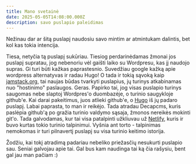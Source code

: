 ```yaml
---
title: Mano svetainė
date: 2025-05-05T14:08:00.000Z
description: savo puslapio paleidimas
---
```

Nežinau dar ar šitą puslapį naudosiu savo mintim ar atmintukam dalintis, bet kol kas tokia intencija. 

Tiesa, netyčia tą puslapį sukūriau. Tiesiog perdarinėdamas žmonai jos puslapį supratau, jog nebenoriu vėl gaišti laiko su Wordpresu, kas jį naudojo supras. Gi turi būti kažkas paprastesnio. Suvedžiau google kažką apie wordpress alternatyvas ir radau Hugo! O tada ir tokią sąvoką kaip [jamstack.org](https://jamstack.org), tai naujas būdas tvarkyti puslapius, jų turinys atkabinamas nuo "hostinimo" paslaugos. Geras. Papirko tai, jog visas puslapio turinys saugomas nebe slaptoj Wordpres'o duombazėje, o turinio saugykloje github'e. Kai darai pakeitimus, juos atlieki github'e, o [Hugo](https://gohugo.io) iš jų padaro puslapį. Labai paprasta, to man ir reikėjo. Tada atradau Decapcms, kuris paslėpia github'ą po gražia turinio valdymo sąsaja, žmonos nereikės mokinti git'o. Tada galvodamas, kur tai visa patalpinti užkliuvau už [Netlify](netlify.com), kuris ir buvo kurtas tokio turinio talpinimui. Vyšnia ant torto - talpinimas nemokomas ir turi pilnavertį puslapį su visa turinio keitimo istorija.

Žodžiu, kai tokį atradimą padariau nebeliko priežasčių nesukurti puslapio sau. Seniai galvojau apie tai. Gal bus kam naudinga tai ką čia rašysiu, bent gal jau man pačiam :)
